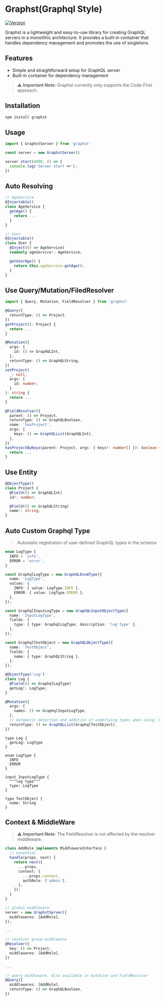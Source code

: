 # Graphst(Graphql Style)

<a href="https://www.npmjs.com/package/graphst"><img alt="Version" src="https://img.shields.io/npm/v/graphst.svg?style=flat-square" /></a>

Graphst is a lightweight and easy-to-use library for creating GraphQL servers in a monolithic architecture. It provides a built-in container that handles dependency management and promotes the use of singletons.

## Features

- Simple and straightforward setup for GraphQL server
- Built-in container for dependency management

> :warning: **Important Note**: Graphst currently only supports the Code-First approach.

## Installation

```bash
npm install graphst
```

## Usage
```javascript
import { GraphstServer } from 'graphst'

const server = new GraphstServer()

server.start(4000, () => {
  console.log('Server start 🕶️');
})
```
## Auto Resolving
```ts
// AgeService
@Injectable()
class AgeService {
  getAge() {
    return ...
  }
}

// User
@Injectable()
class User {
  @Inject(() => AgeService)
  readonly ageService!: AgeService;

  getUserAge() {
    return this.ageService.getAge();
  }
}
```

## Use Query/Mutation/FiledResolver
```ts
import { Query, Mutation, FieldResolver } from 'graphst'

@Query({
  returnType: () => Project,
})
getProject(): Project {
  return ...
}

@Mutation({
  args: {
    id: () => GraphQLInt,
  },
  returnType: () => GraphQLString,
})
setProject(
  _: null,
  args: {
    id: number;
  }
): string {
  return ...
}

@FieldResolver({
  parent: () => Project,
  returnType: () => GraphQLBoolean,
  name: 'hasProject',
  args: {
    keys: () => GraphQLList(GraphQLInt),
  },
})
hasProjectByKeys(parent: Project, args: { keys?: number[] }): boolean {
  return ...
}
```

## Use Entity
```ts
@ObjectType()
class Project {
  @Field(() => GraphQLInt)
  id!: number;

  @Field(() => GraphQLString)
  name!: string;
}
```

## Auto Custom Graphql Type
> Automatic registration of user-defined GraphQL types in the schema
```ts
enum LogType {
  INFO = 'info',
  ERROR = 'error',
}

const GraphqlLogType = new GraphQLEnumType({
  name: 'LogType',
  values: {
    INFO: { value: LogType.INFO },
    ERROR: { value: LogType.ERROR },
  },
});

const GraphqlInputLogType = new GraphQLInputObjectType({
  name: 'InputLogType',
  fields: {
    type: { type: GraphqlLogType, description: 'log type' },
  },
});

const GraphqlTestObject = new GraphQLObjectType({
  name: 'TestObject',
  fields: {
    name: { type: GraphQLString },
  },
});

@ObjectType('Log')
class Log {
  @Field(() => GraphqlLogType)
  getLog!: LogType;
}

@Mutation({
  args: {
    names: () => GraphqlInputLogType,
  },
  // Automatic detection and addition of underlying types when using `GraphqlList`
  returnType: () => GraphQLList(GraphqlTestObject),
})
```
```gql
type Log {
  getLog: LogType
}

enum LogType {
  INFO
  ERROR
}

input InputLogType {
  """log type"""
  type: LogType
}

type TestObject {
  name: String
}
```

## Context & MiddleWare
> :warning: **Important Note**: The FieldResolver is not affected by the resolver middleware.

```ts
class AddRole implements MiddlewareInterface {
  // essential
  handle(props, next) {
    return next({
      ...props,
      context: {
        ...props.context,
        authRole: ['admin'],
      },
    });
  }
}
```

```ts
// global middleware
server = new GraphstServer({
  middlewares: [AddRole],
});

...

// resolver group middleware
@Resolver({
  key: () => Project,
  middlewares: [AddRole],
})

...

// query middleware, Also available in mutation and FieldResolver
@Query({
  middlewares: [AddRole],
  returnType: () => GraphQLBoolean,
})
```

<!--
  미들웨어 대상은 query, mutation, fieldResolver, resolver, 글로벌
  resolver 미들웨어에선 fieldResolver는 제외됨
 -->